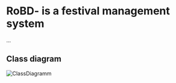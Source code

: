 # RoBD- is a festival management system
...
## Class diagram

![ClassDiagramm](http://www.plantuml.com/plantuml/proxy?cache=no&src=https://raw.githubusercontent.com/fh-erfurt/robd-festival/master/uml.iuml)

